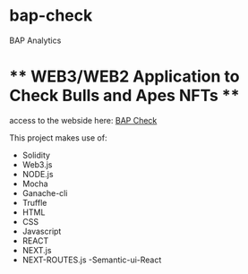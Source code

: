 # bap-check
BAP Analytics
# ** WEB3/WEB2 Application to Check Bulls and Apes NFTs **
access to the webside here: [BAP Check](https://bap-check.vercel.app/)

This project makes use of: 
- Solidity
- Web3.js
- NODE.js
- Mocha
- Ganache-cli
- Truffle
- HTML
- CSS
- Javascript
- REACT
- NEXT.js
- NEXT-ROUTES.js
-Semantic-ui-React
